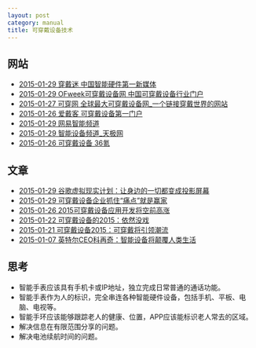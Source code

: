 ```yaml
---
layout: post
category: manual
title: 可穿戴设备技术
---
```


## 网站 ##

- [2015-01-29 穿戴迷 中国智能硬件第一新媒体](http://www.xchuandai.com/)
- [2015-01-29 OFweek可穿戴设备网 中国可穿戴设备行业门户](http://wearable.ofweek.com/)
- [2015-01-27 可穿网 全球最大可穿戴设备网_一个链接穿戴世界的网站](http://www.51wearable.com/)
- [2015-01-26 爱戴客 可穿戴设备第一门户](http://www.ideek.cn/)
- [2015-01-29 网易智能频道](http://digi.163.com/smart/)
- [2015-01-29 智能设备频道_天极网](http://wearable.yesky.com/)
- [2015-01-26 可穿戴设备 36氪](http://www.36kr.com/tag/%E5%8F%AF%E7%A9%BF%E6%88%B4%E8%AE%BE%E5%A4%87)

## 文章 ##

- [2015-01-29 谷歌虚拟现实计划：让身边的一切都变成投影屏幕](http://www.xchuandai.com/wearable-devices-news-google-vr-screen.html)
- [2015-01-29 可穿戴设备企业抓住“痛点”就是赢家](http://wearable.ofweek.com/2015-01/ART-8120-5005-28928834.html)
- [2015-01-26 2015可穿戴设备应用开发将空前高涨](http://www.ideek.cn/info/detail/1214)
- [2015-01-22 可穿戴设备的2015：依然没戏](http://yangmiao.baijia.baidu.com/article/43440)
- [2015-01-21 可穿戴设备2015：可穿戴将引领潮流](http://news.mydrivers.com/1/374/374750.htm)
- [2015-01-07 英特尔CEO科再奇：智能设备将颠覆人类生活](http://www.51wearable.com/show-94-3292.html)

## 思考 ##

- 智能手表应该具有手机卡或IP地址，独立完成日常普通的通话功能。
- 智能手表作为人的标识，完全串连各种智能硬件设备，包括手机、平板、电脑、电视等。
- 智能手环应该能够跟踪老人的健康、位置，APP应该能标识老人常去的区域。
- 解决信息在有限范围分享的问题。
- 解决电池续航时间的问题。